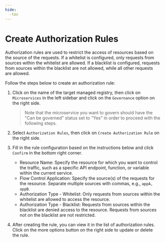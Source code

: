 ```yaml
---
hide:
  -toc
---
```


# Create Authorization Rules

Authorization rules are used to restrict the access of resources based on the source of the requests. If a whitelist is configured, only requests from sources within the whitelist are allowed. If a blacklist is configured, requests from sources within the blacklist are not allowed, while all other requests are allowed.

Follow the steps below to create an authorization rule:

1. Click on the name of the target managed registry, then click on `Microservices` in the left sidebar and click on the `Governance` option on the right side.

    > Note that the microservice you want to govern should have the "Can be governed" status set to "Yes" in order to proceed with the following steps.


2. Select `Authorization Rules`, then click on `Create Authorization Rule` on the right side.


3. Fill in the rule configuration based on the instructions below and click `Confirm` in the bottom right corner.

    - Resource Name: Specify the resource for which you want to control the traffic, such as a specific API endpoint, function, or variable within the current service.
    - Flow Control Application: Specify the source(s) of the requests for the resource. Separate multiple sources with commas, e.g., `appA, appB`.
    - Authorization Type - Whitelist: Only requests from sources within the whitelist are allowed to access the resource.
    - Authorization Type - Blacklist: Requests from sources within the blacklist are denied access to the resource. Requests from sources not on the blacklist are not restricted.


4. After creating the rule, you can view it in the list of authorization rules. Click on the more options button on the right side to update or delete the rule.
